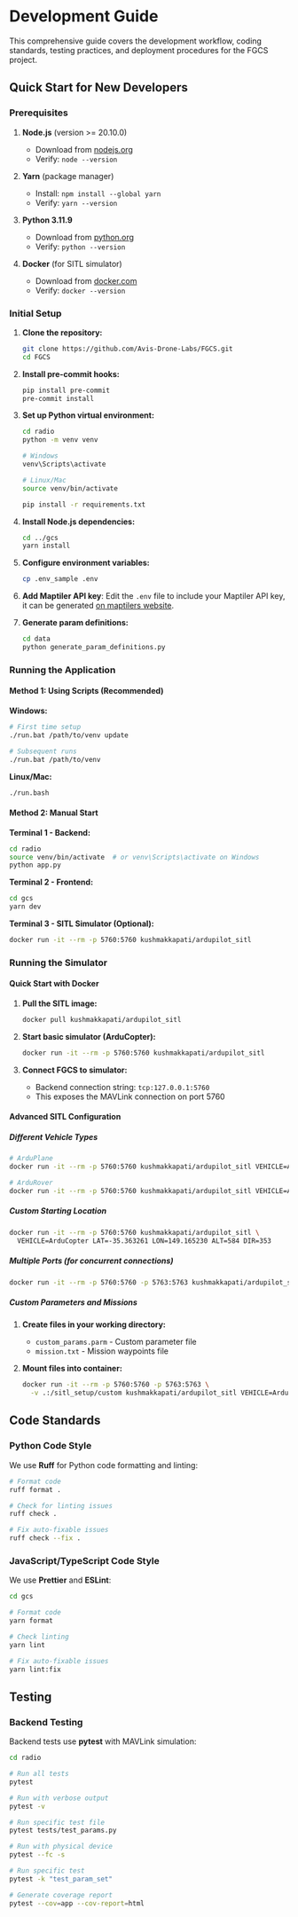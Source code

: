 # Development Guide

This comprehensive guide covers the development workflow, coding standards, testing practices, and deployment procedures for the FGCS project.

## Quick Start for New Developers

### Prerequisites

1. **Node.js** (version >= 20.10.0)
   - Download from [nodejs.org](https://nodejs.org/)
   - Verify: `node --version`

2. **Yarn** (package manager)
   - Install: `npm install --global yarn`
   - Verify: `yarn --version`

3. **Python 3.11.9**
   - Download from [python.org](https://www.python.org/downloads/release/python-3119/)
   - Verify: `python --version`

4. **Docker** (for SITL simulator)
   - Download from [docker.com](https://www.docker.com/)
   - Verify: `docker --version`

### Initial Setup

1. **Clone the repository:**

   ```bash
   git clone https://github.com/Avis-Drone-Labs/FGCS.git
   cd FGCS
   ```

2. **Install pre-commit hooks:**

   ```bash
   pip install pre-commit
   pre-commit install
   ```

3. **Set up Python virtual environment:**

   ```bash
   cd radio
   python -m venv venv

   # Windows
   venv\Scripts\activate

   # Linux/Mac
   source venv/bin/activate

   pip install -r requirements.txt
   ```

4. **Install Node.js dependencies:**

   ```bash
   cd ../gcs
   yarn install
   ```

5. **Configure environment variables:**

   ```bash
   cp .env_sample .env
   ```

6. **Add Maptiler API key**:
Edit the `.env` file to include your Maptiler API key, it can be generated [on maptilers website](https://cloud.maptiler.com/account/keys).

7. **Generate param definitions:**

    ```bash
    cd data
    python generate_param_definitions.py
    ```

### Running the Application

#### Method 1: Using Scripts (Recommended)

**Windows:**

```bash
# First time setup
./run.bat /path/to/venv update

# Subsequent runs
./run.bat /path/to/venv
```

**Linux/Mac:**

```bash
./run.bash
```

#### Method 2: Manual Start

**Terminal 1 - Backend:**

```bash
cd radio
source venv/bin/activate  # or venv\Scripts\activate on Windows
python app.py
```

**Terminal 2 - Frontend:**

```bash
cd gcs
yarn dev
```

**Terminal 3 - SITL Simulator (Optional):**

```bash
docker run -it --rm -p 5760:5760 kushmakkapati/ardupilot_sitl
```

### Running the Simulator

#### Quick Start with Docker

1. **Pull the SITL image:**

   ```bash
   docker pull kushmakkapati/ardupilot_sitl
   ```

2. **Start basic simulator (ArduCopter):**

   ```bash
   docker run -it --rm -p 5760:5760 kushmakkapati/ardupilot_sitl
   ```

3. **Connect FGCS to simulator:**
   - Backend connection string: `tcp:127.0.0.1:5760`
   - This exposes the MAVLink connection on port 5760

#### Advanced SITL Configuration

##### Different Vehicle Types

```bash
# ArduPlane
docker run -it --rm -p 5760:5760 kushmakkapati/ardupilot_sitl VEHICLE=ArduPlane

# ArduRover
docker run -it --rm -p 5760:5760 kushmakkapati/ardupilot_sitl VEHICLE=ArduRover
```

##### Custom Starting Location

```bash
docker run -it --rm -p 5760:5760 kushmakkapati/ardupilot_sitl \
  VEHICLE=ArduCopter LAT=-35.363261 LON=149.165230 ALT=584 DIR=353
```

##### Multiple Ports (for concurrent connections)

```bash
docker run -it --rm -p 5760:5760 -p 5763:5763 kushmakkapati/ardupilot_sitl
```

##### Custom Parameters and Missions

1. **Create files in your working directory:**
   - `custom_params.parm` - Custom parameter file
   - `mission.txt` - Mission waypoints file

2. **Mount files into container:**

   ```bash
   docker run -it --rm -p 5760:5760 -p 5763:5763 \
     -v .:/sitl_setup/custom kushmakkapati/ardupilot_sitl VEHICLE=ArduPlane
   ```

## Code Standards

### Python Code Style

We use **Ruff** for Python code formatting and linting:

```bash
# Format code
ruff format .

# Check for linting issues
ruff check .

# Fix auto-fixable issues
ruff check --fix .
```

### JavaScript/TypeScript Code Style

We use **Prettier** and **ESLint**:

```bash
cd gcs

# Format code
yarn format

# Check linting
yarn lint

# Fix auto-fixable issues
yarn lint:fix
```

## Testing

### Backend Testing

Backend tests use **pytest** with MAVLink simulation:

```bash
cd radio

# Run all tests
pytest

# Run with verbose output
pytest -v

# Run specific test file
pytest tests/test_params.py

# Run with physical device
pytest --fc -s

# Run specific test
pytest -k "test_param_set"

# Generate coverage report
pytest --cov=app --cov-report=html
```
